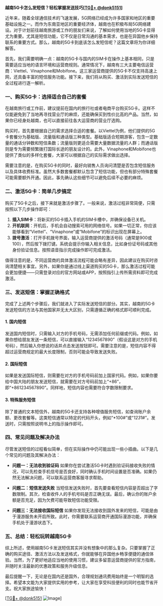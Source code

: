 **越南5G卡怎么发短信？轻松掌握发送技巧[[TG💪+ @donk5151](https://t.me/s/donk5151)]**

近年来，随着全球通信技术的飞速发展，5G网络已经成为许多国家和地区的重要基础设施之一。而作为东南亚地区的重要经济体，越南也在积极布局5G网络建设。对于计划前往越南旅游或工作的朋友们来说，了解如何使用当地的5G卡显得尤为重要。尤其是短信功能，它不仅是日常沟通的基本需求，也是在异国他乡保持联系的重要方式。那么，越南的5G卡到底该怎么发短信呢？这篇文章将为你详细解答。

首先，我们需要明确一点：越南的5G卡与国内的SIM卡在操作上基本相同，只是需要适应当地的语言环境和运营商规则。通常情况下，越南有三大主要电信运营商：Viettel、Vinaphone和Mobifone。这三家运营商提供的5G卡不仅支持高速上网，还具备丰富的短信服务功能。接下来，我们将从购买、激活到实际发送短信的全过程进行逐一解析。

### **一、购买5G卡：选择适合自己的套餐**

在越南旅行或工作前，建议提前在国内的旅行社或者电商平台购买5G卡。这样不仅能避免到了当地再寻找营业厅的麻烦，还能确保买到性价比高的产品。当然，如果你已经身处越南，也可以直接前往各大运营商的营业厅选购。

购买时，首先要根据自己的需求选择合适的套餐。以Viettel为例，他们提供的5G卡套餐分为基础版、流量版和通话版三种类型。基础版适合短期游客，包含一定数量的通话分钟数和短信条数；流量版则更适合需要大量数据流量的人群；而通话版则是专为需要频繁拨打国际长途的朋友设计的。此外，Vinaphone和Mobifone也提供了类似的多样化套餐，大家可以根据自己的实际需求做出选择。

需要注意的是，在购买5G卡的同时，最好向销售人员询问清楚是否包含短信服务以及具体收费标准。虽然大多数套餐都默认包含了短信功能，但也有部分特殊套餐可能需要额外开通。因此，事先确认这些细节可以避免后续不必要的麻烦。

### **二、激活5G卡：简单几步搞定**

购买了5G卡之后，接下来就是激活步骤了。一般来说，激活过程非常简便，只需按照以下几步操作即可：

1. **插入SIM卡**：将新买的5G卡插入手机的SIM卡槽中，并确保设备已关机。
2. **开机联网**：开机后，手机会自动搜索可用的网络信号。如果一切正常，你应该能够看到“Viettel”、“Vinaphone”或“Mobifone”的标识出现在屏幕上。
3. **拨号激活**：打开手机拨号界面，输入运营商提供的激活号码（通常是900或100），然后按下拨打键。系统会提示你输入相关信息，比如身份证号码或其他身份验证信息。按照语音指示完成操作即可完成激活。

值得注意的是，不同运营商的具体激活流程可能会略有差异，因此建议在购买时咨询清楚相关事宜。另外，如果你是通过线上渠道购买的5G卡，那么激活过程可能会更加便捷——只需登录对应的官方网站或APP，按照指引上传所需资料即可完成激活。

### **三、发送短信：掌握正确格式**

完成了上述两个步骤后，我们就进入了实际发送短信的部分。其实，越南的5G卡发送短信的方法与其他国家并无太大区别，只需遵循正确的格式即可顺利完成。

#### **1. 国内短信**
发送国内短信时，只需输入对方的手机号码，无需添加任何前缀或代码。例如，如果你想给朋友发送一条短信，可以直接输入“1234567890”（假设这是对方的手机号码），然后输入你想说的话并点击发送按钮即可。需要注意的是，短信内容不得超过运营商规定的最大长度限制，否则可能会导致发送失败。

#### **2. 国际短信**
如果是发送国际短信，则需要在对方的手机号码前加上国家代码。例如，如果你要给中国大陆的朋友发送短信，就需要在对方号码前加上“+86”，即“+861234567890”。同样地，短信内容也需要符合字数限制要求。

#### **3. 特殊服务短信**
除了普通的文本短信外，越南的5G卡还支持各种增值服务短信，如查询账户余额、更改套餐等。这类短信通常以特定的代码开头，例如“*100#”或“*123*1#”。发送时，只需按照说明书上的指示操作即可。

### **四、常见问题及解决办法**

尽管发送短信的过程看似简单，但在实际操作中仍可能出现一些小插曲。以下是几个常见的问题及其解决办法：

- **问题一：无法收到验证码**
  如果你在尝试激活5G卡时遇到验证码接收失败的情况，可以先检查手机信号是否良好，同时确认手机时间设置是否准确。如果仍然无法解决问题，可以联系运营商客服寻求帮助。

- **问题二：短信发送失败**
  当短信发送失败时，首先要查看短信内容是否超出了字数限制。其次，检查收件人的手机号码是否正确无误。最后，确认你的账户余额是否充足，因为欠费可能导致短信功能受限。

- **问题三：无法接收国际短信**
  如果你发现无法接收到国外发来的短信，可能是由于漫游服务未开启所致。此时，你需要联系运营商开通国际漫游功能，并确保手机处于漫游状态下。

### **五、总结：轻松玩转越南5G卡**

综上所述，使用越南5G卡发送短信其实并没有想象中的那么复杂。只要掌握了正确的购买途径、激活方法以及发送格式，你就能够在异国他乡畅享便捷的通信体验。当然，为了更好地适应当地的使用习惯，建议多留意运营商提供的官方指南，并随时关注最新的优惠政策和服务升级信息。

最后提醒一下，无论是在国内还是国外，合理规划通讯费用始终是一个明智的选择。希望本文能为大家提供实用的参考，让大家在享受科技便利的同时也能节省开支。祝大家旅途愉快！

[[TG💪+ @donk5151](https://t.me/s/donk5151) ![Image](https://i.postimg.cc/rwNCRYN7/Snipaste-2025-04-30-17-27-05.png)]